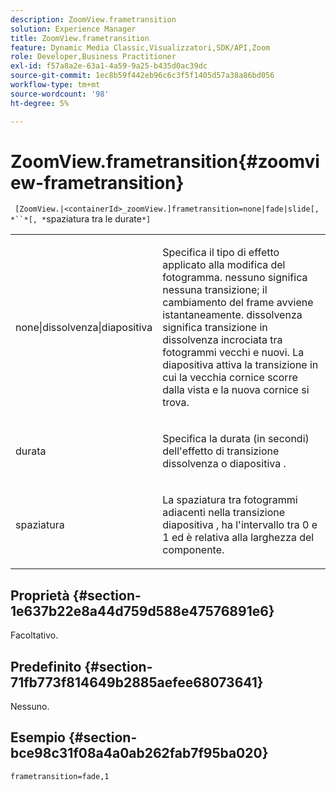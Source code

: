 ```yaml
---
description: ZoomView.frametransition
solution: Experience Manager
title: ZoomView.frametransition
feature: Dynamic Media Classic,Visualizzatori,SDK/API,Zoom
role: Developer,Business Practitioner
exl-id: f57a8a2e-63a1-4a59-9a25-b435d0ac39dc
source-git-commit: 1ec8b59f442eb96c6c3f5f1405d57a38a86bd056
workflow-type: tm+mt
source-wordcount: '98'
ht-degree: 5%

---
```


# ZoomView.frametransition{#zoomview-frametransition}

` [ZoomView.|<containerId>_zoomView.]frametransition=none|fade|slide[, *``*[, *`spaziatura tra le durate`*]`

<table id="table_D5992FCFF26046079089652B211BB6C5"> 
 <tbody> 
  <tr> 
   <td colname="col1"> <p> <span class="codeph"> none|dissolvenza|diapositiva  </span> </p> </td> 
   <td colname="col2"> <p>Specifica il tipo di effetto applicato alla modifica del fotogramma. <span class="codeph"> nessuno  </span> significa nessuna transizione; il cambiamento del frame avviene istantaneamente. <span class="codeph"> dissolvenza  </span> significa transizione in dissolvenza incrociata tra fotogrammi vecchi e nuovi. <span class="codeph"> La diapositiva  </span> attiva la transizione in cui la vecchia cornice scorre dalla vista e la nuova cornice si trova. </p> </td> 
  </tr> 
  <tr> 
   <td colname="col1"> <p> <span class="codeph"> <span class="varname"> durata  </span> </span> </p> </td> 
   <td colname="col2"> <p>Specifica la durata (in secondi) dell'effetto di transizione <span class="codeph"> dissolvenza </span> o <span class="codeph"> diapositiva </span>. </p> </td> 
  </tr> 
  <tr> 
   <td colname="col1"> <p> <span class="codeph"> <span class="varname"> spaziatura  </span> </span> </p> </td> 
   <td colname="col2"> <p>La spaziatura tra fotogrammi adiacenti nella transizione <span class="codeph"> diapositiva </span>, ha l'intervallo tra <span class="codeph"> 0 </span> e <span class="codeph"> 1 </span> ed è relativa alla larghezza del componente. </p> </td> 
  </tr> 
 </tbody> 
</table>

## Proprietà {#section-1e637b22e8a44d759d588e47576891e6}

Facoltativo.

## Predefinito {#section-71fb773f814649b2885aefee68073641}

Nessuno.

## Esempio {#section-bce98c31f08a4a0ab262fab7f95ba020}

`frametransition=fade,1`
